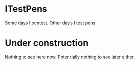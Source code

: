 # ITestPens
Some days I pentest.  Other days I test pens.

# Under construction
Nothing to see here now.  Potentially nothing to see later either.
